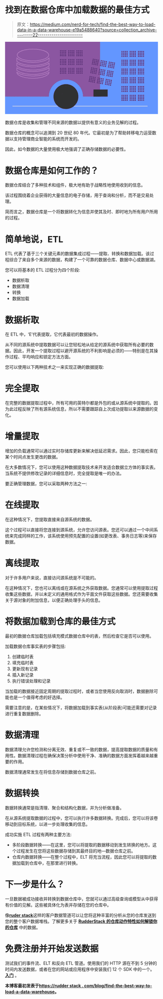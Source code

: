 # 找到在数据仓库中加载数据的最佳方式

> 原文：<https://medium.com/nerd-for-tech/find-the-best-way-to-load-data-in-a-data-warehouse-e19a5488640?source=collection_archive---------22----------------------->

![](img/9a82aa0a27be5806962f5b0a206a2923.png)

数据仓库是收集和管理不同来源的数据以提供有意义的业务见解的过程。

数据仓库的概念可以追溯到 20 世纪 80 年代。它最初是为了帮助转移电力运营数据以支持管理商业智能的系统而开发的。

因此，如今数据的大量使用极大地强调了正确存储数据的必要性。

# 数据仓库是如何工作的？

数据仓库结合了多种技术和组件，极大地有助于战略性地使用收到的信息。

该过程围绕着企业获得的大量信息的电子存储，用于查询和分析，而不是交易处理。

简而言之，数据仓库是一个将数据转化为信息并使其及时、即时地为所有用户所用的过程。

# 简单地说，ETL

ETL 代表了基于三个关键元素的数据集成过程——提取、转换和数据加载。该过程综合了来自多个来源的数据，构建了一个可靠的数据仓库、数据中心或数据湖。

您可以将基本的 ETL 过程分为四个阶段:

*   数据析取
*   数据清理
*   转换
*   数据加载

# 数据析取

在 ETL 中，‘E’代表提取，它代表最初的数据操作。

从不同的源系统中提取数据可以让您轻松地从给定的源系统中获取所有必要的数据。因此，开发一个提取过程以避开源系统的不利影响是必须的——特别是在其操作过程、平均响应和锁定方法方面。

您可以使用以下两种技术之一来实现正确的数据提取:

# 完全提取

在完整的数据提取过程中，所有可用的英特尔都是外包的或从源系统中提取的。因为此过程反映了所有源系统信息，所以不需要跟踪自上次成功提取以来源数据的变化。

# 增量提取

增加的负载通常可以通过实时存储库更新来解决低延迟需求。因此，您只能检索在某个时间点发生更改的数据。

在大多数情况下，您可以使用这种数据提取技术来开发适合数据立方体的事实表。当系统不提供修改记录的详细信息时，完全提取是唯一的办法。

要正确管理数据，您可以采取两种方法之一:

# 在线提取

在这种情况下，您提取直接来自源系统的数据。

这个过程可以直接将您连接到源系统，允许您访问源表。您还可以通过一个中间系统来完成同样的工作，该系统使用预先配置的设置(如更改表、事务日志等)来保存数据。

# 离线提取

对于许多用户来说，直接访问源系统是不可能的。

在这种情况下，您也可以离线或在源系统之外获取数据。您通常可以使用提取过程收集这些数据，并以未定义的通用格式作为平面文件获取这些数据。您还需要收集关于源对象的附加信息，以便正确处理手头的信息。

# 将数据加载到仓库的最佳方式

最初的数据仓库加载包括填充模式数据仓库中的表，然后检查它是否可以使用。

加载数据仓库事实表的步骤包括:

1.  创建临时表
2.  填充临时表
3.  更新现有记录
4.  插入新记录
5.  执行错误处理和记录

当加载的数据接近固定周期的提取过程时，或者当您使用反向取消时，数据删除可能也是一个值得考虑的好选择。

需要注意的是，在某些情况下，将数据加载到事实表(从阶段表)可能还需要对记录进行重复数据删除。

# 数据清理

数据清理允许您检测和分离无效、重复或不一致的数据，提高提取数据的质量和有用性。数据清理过程在确保决策分析中使用干净、准确的数据方面发挥着越来越重要的作用。

数据清理通常发生在将信息存储到数据仓库之前。

# 数据转换

数据转换通常是指清理、聚合和结构化数据，并为分析做准备。

在从源系统提取数据的过程中，您可以执行许多数据转换。完成后，您可以将该卷移动到目标系统，以进一步处理收集的信息。

成功实施 ETL 过程有两种主要方法:

*   多阶段数据转换——在这里，您可以将提取的数据移动到发生转换的地方。这个过程发生在您将这些数据存储到其最终目的地—数据仓库之前。
*   仓库内数据转换——在整个过程中，ELT 将充当流程，因此您可以将提取的数据加载到仓库中，在那里进行转换。

# 下一步是什么？

一旦数据被成功接收并转换到数据仓库中，您就可以通过高级查询或模型从中获得有价值的见解。这些被具体化为表并存储在您的仓库中。

像[**ruder stack**](https://rudderstack.com/)这样的客户数据管道可以让您将这种丰富的分析从您的仓库发送到您的整个客户数据堆栈。了解更多关于 [**RudderStack 的仓库动作特性如何解锁你的仓库**](https://rudderstack.com/blog/rudderstack-warehouse-actions-unlocks-the-data-in-your-warehouse) 中的数据。

# 免费注册并开始发送数据

测试我们的事件流、ELT 和反向 ETL 管道。使用我们的 HTTP 源在不到 5 分钟的时间内发送数据，或者在您的网站或应用程序中安装我们 12 个 SDK 中的一个。 [**入门**](https://app.rudderlabs.com/signup?type=freetrial) 。

**本博客最初发表于**[**https://rudder stack . com/blog/find-the-best-way-to-load-a-data-warehouse**](https://rudderstack.com/blog/find-the-best-way-to-load-data-in-a-data-warehouse)**。**